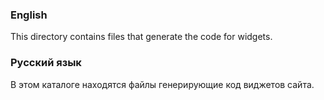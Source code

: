 ### English
This directory contains files that generate the code for widgets.

### Русский язык
В этом каталоге находятся файлы генерирующие код виджетов сайта.